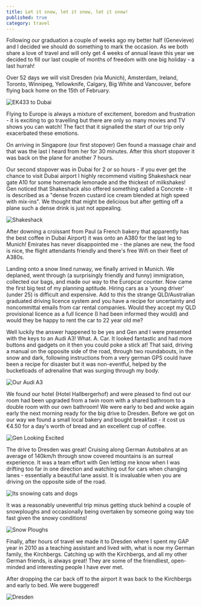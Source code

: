 ```yaml
---
title: Let it snow, let it snow, let it snow!
published: true
category: travel
---
```


Following our graduation a couple of weeks ago my better half (Genevieve) and I decided we should do something to mark the occasion. As we both share a love of travel and will only get 4 weeks of annual leave this year we decided to fill our last couple of months of freedom with one big holiday - a last hurrah!

Over 52 days we will visit Dresden (via Munich), Amsterdam, Ireland, Toronto, Winnipeg, Yellowknife, Calgary, Big White and Vancouver, before flying back home on the 15th of February.

![EK433 to Dubai](../images/mattandgenvsworld/IMG_1820-1.jpg)

Flying to Europe is always a mixture of excitement, boredom and frustration - it is exciting to go travelling but there are only so many movies and TV shows you can watch! The fact that it signalled the start of our trip only exacerbated these emotions.

On arriving in Singapore (our first stopover) Gen found a massage chair and that was the last I heard from her for 30 minutes. After this short stopover it was back on the plane for another 7 hours.

Our second stopover was in Dubai for 2 or so hours - if you ever get the chance to visit Dubai airport I highly recommend visiting Shakeshack near gate A10 for some homemade lemonade and the thickest of milkshakes! Gen noticed that Shakeshack also offered something called a Concrete - it is described as a "dense frozen custard ice cream blended at high speed with mix-ins". We thought that might be delicious but after getting off a plane such a dense drink is just not appealing.

![Shakeshack](../images/mattandgenvsworld/IMG_1827-1.jpg)

After downing a croissant from Paul (a French bakery that apparently has the best coffee in Dubai Airport) it was onto an A380 for the last leg to Munich! Emirates has never disappointed me - the planes are new, the food is nice, the flight attendants friendly and there's free Wifi on their fleet of A380s.

Landing onto a snow lined runway, we finally arrived in Munich. We deplaned, went through (a surprisingly friendly and funny) immigration, collected our bags, and made our way to the Europcar counter. Now came the first big test of my planning aptitude. Hiring cars as a 'young driver' (under 25) is difficult and expensive. Add to this the strange QLD/Australian graduated driving licence system and you have a recipe for uncertainty and noncommittal emails from car rental companies. Would they accept my QLD provisional licence as a full licence (I had been informed they would) and would they be happy to rent the car to 22 year old me?

Well luckily the answer happened to be yes and Gen and I were presented with the keys to an Audi A3! What. A. Car. It looked fantastic and had more buttons and gadgets on it then you could poke a stick at! That said, driving a manual on the opposite side of the road, through two roundabouts, in the snow and dark, following instructions from a very german GPS could have been a recipe for disaster but it was non-eventful, helped by the bucketloads of adrenaline that was surging through my body.

![Our Audi A3](../images/mattandgenvsworld/audi.jpeg)

We found our hotel (Hotel Hallbergerhof) and were pleased to find out our room had been upgraded from a twin room with a shared bathroom to a double room with our own bathroom! We were early to bed and woke again early the next morning ready for the big drive to Dresden. Before we got on our way we found a small local bakery and bought breakfast - it cost us €4.50 for a day's worth of bread and an excellent cup of coffee.

![Gen Looking Excited](../images/mattandgenvsworld/IMG_1863-1.jpg)

The drive to Dresden was great! Cruising along German Autobahns at an average of 140km/h through snow covered mountains is an surreal experience. It was a team effort with Gen letting me know when I was drifting too far in one direction and watching out for cars when changing lanes - essentially a beautiful lane assist. It is invaluable when you are driving on the opposite side of the road.

![Its snowing cats and dogs](../images/mattandgenvsworld/IMG_1875-1.jpg)

It was a reasonably uneventful trip minus getting stuck behind a couple of snowploughs and occasionally being overtaken by someone going way too fast given the snowy conditions!

![Snow Ploughs](../images/mattandgenvsworld/IMG_1886.jpg)

Finally, after hours of travel we made it to Dresden where I spent my GAP year in 2010 as a teaching assistant and lived with, what is now my German family, the Kirchbergs. Catching up with the Kirchbergs, and all my other German friends, is always great! They are some of the friendliest, open-minded and interesting people I have ever met.

After dropping the car back off to the airport it was back to the Kirchbergs and early to bed. We were buggered!

![Dresden](../images/mattandgenvsworld/IMG_1896-1.jpg)

